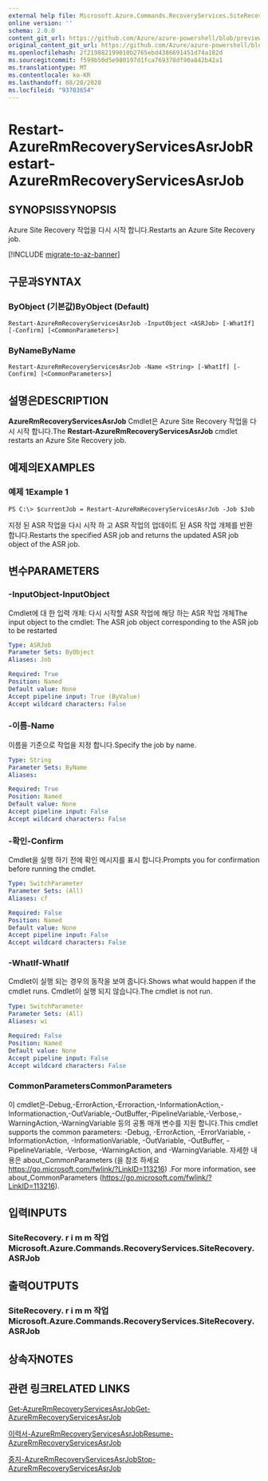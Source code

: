 ```yaml
---
external help file: Microsoft.Azure.Commands.RecoveryServices.SiteRecovery.dll-Help.xml
online version: ''
schema: 2.0.0
content_git_url: https://github.com/Azure/azure-powershell/blob/preview/src/ResourceManager/RecoveryServices.SiteRecovery/Commands.RecoveryServices.SiteRecovery/help/Restart-AzureRmRecoveryServicesAsrJob.md
original_content_git_url: https://github.com/Azure/azure-powershell/blob/preview/src/ResourceManager/RecoveryServices.SiteRecovery/Commands.RecoveryServices.SiteRecovery/help/Restart-AzureRmRecoveryServicesAsrJob.md
ms.openlocfilehash: 2f219882199010b2765ebd4386691451d74a182d
ms.sourcegitcommit: f599b50d5e980197d1fca769378df90a842b42a1
ms.translationtype: MT
ms.contentlocale: ko-KR
ms.lasthandoff: 08/20/2020
ms.locfileid: "93703654"
---
```

# <span data-ttu-id="1a00e-101">Restart-AzureRmRecoveryServicesAsrJob</span><span class="sxs-lookup"><span data-stu-id="1a00e-101">Restart-AzureRmRecoveryServicesAsrJob</span></span>

## <span data-ttu-id="1a00e-102">SYNOPSIS</span><span class="sxs-lookup"><span data-stu-id="1a00e-102">SYNOPSIS</span></span>
<span data-ttu-id="1a00e-103">Azure Site Recovery 작업을 다시 시작 합니다.</span><span class="sxs-lookup"><span data-stu-id="1a00e-103">Restarts an Azure Site Recovery job.</span></span>

[!INCLUDE [migrate-to-az-banner](../../includes/migrate-to-az-banner.md)]

## <span data-ttu-id="1a00e-104">구문과</span><span class="sxs-lookup"><span data-stu-id="1a00e-104">SYNTAX</span></span>

### <span data-ttu-id="1a00e-105">ByObject (기본값)</span><span class="sxs-lookup"><span data-stu-id="1a00e-105">ByObject (Default)</span></span>
```
Restart-AzureRmRecoveryServicesAsrJob -InputObject <ASRJob> [-WhatIf] [-Confirm] [<CommonParameters>]
```

### <span data-ttu-id="1a00e-106">ByName</span><span class="sxs-lookup"><span data-stu-id="1a00e-106">ByName</span></span>
```
Restart-AzureRmRecoveryServicesAsrJob -Name <String> [-WhatIf] [-Confirm] [<CommonParameters>]
```

## <span data-ttu-id="1a00e-107">설명은</span><span class="sxs-lookup"><span data-stu-id="1a00e-107">DESCRIPTION</span></span>
<span data-ttu-id="1a00e-108">**AzureRmRecoveryServicesAsrJob** Cmdlet은 Azure Site Recovery 작업을 다시 시작 합니다.</span><span class="sxs-lookup"><span data-stu-id="1a00e-108">The **Restart-AzureRmRecoveryServicesAsrJob** cmdlet restarts an Azure Site Recovery job.</span></span>

## <span data-ttu-id="1a00e-109">예제의</span><span class="sxs-lookup"><span data-stu-id="1a00e-109">EXAMPLES</span></span>

### <span data-ttu-id="1a00e-110">예제 1</span><span class="sxs-lookup"><span data-stu-id="1a00e-110">Example 1</span></span>
```
PS C:\> $currentJob = Restart-AzureRmRecoveryServicesAsrJob -Job $Job
```

<span data-ttu-id="1a00e-111">지정 된 ASR 작업을 다시 시작 하 고 ASR 작업의 업데이트 된 ASR 작업 개체를 반환 합니다.</span><span class="sxs-lookup"><span data-stu-id="1a00e-111">Restarts the specified ASR job and returns the updated ASR job object of the ASR job.</span></span>

## <span data-ttu-id="1a00e-112">변수</span><span class="sxs-lookup"><span data-stu-id="1a00e-112">PARAMETERS</span></span>

### <span data-ttu-id="1a00e-113">-InputObject</span><span class="sxs-lookup"><span data-stu-id="1a00e-113">-InputObject</span></span>
<span data-ttu-id="1a00e-114">Cmdlet에 대 한 입력 개체: 다시 시작할 ASR 작업에 해당 하는 ASR 작업 개체</span><span class="sxs-lookup"><span data-stu-id="1a00e-114">The input object to the cmdlet: The ASR job object corresponding to the ASR job to be restarted</span></span>
```yaml
Type: ASRJob
Parameter Sets: ByObject
Aliases: Job

Required: True
Position: Named
Default value: None
Accept pipeline input: True (ByValue)
Accept wildcard characters: False
```

### <span data-ttu-id="1a00e-115">-이름</span><span class="sxs-lookup"><span data-stu-id="1a00e-115">-Name</span></span>
<span data-ttu-id="1a00e-116">이름을 기준으로 작업을 지정 합니다.</span><span class="sxs-lookup"><span data-stu-id="1a00e-116">Specify the job by name.</span></span>

```yaml
Type: String
Parameter Sets: ByName
Aliases: 

Required: True
Position: Named
Default value: None
Accept pipeline input: False
Accept wildcard characters: False
```

### <span data-ttu-id="1a00e-117">-확인</span><span class="sxs-lookup"><span data-stu-id="1a00e-117">-Confirm</span></span>
<span data-ttu-id="1a00e-118">Cmdlet을 실행 하기 전에 확인 메시지를 표시 합니다.</span><span class="sxs-lookup"><span data-stu-id="1a00e-118">Prompts you for confirmation before running the cmdlet.</span></span>

```yaml
Type: SwitchParameter
Parameter Sets: (All)
Aliases: cf

Required: False
Position: Named
Default value: None
Accept pipeline input: False
Accept wildcard characters: False
```

### <span data-ttu-id="1a00e-119">-WhatIf</span><span class="sxs-lookup"><span data-stu-id="1a00e-119">-WhatIf</span></span>
<span data-ttu-id="1a00e-120">Cmdlet이 실행 되는 경우의 동작을 보여 줍니다.</span><span class="sxs-lookup"><span data-stu-id="1a00e-120">Shows what would happen if the cmdlet runs.</span></span> <span data-ttu-id="1a00e-121">Cmdlet이 실행 되지 않습니다.</span><span class="sxs-lookup"><span data-stu-id="1a00e-121">The cmdlet is not run.</span></span>

```yaml
Type: SwitchParameter
Parameter Sets: (All)
Aliases: wi

Required: False
Position: Named
Default value: None
Accept pipeline input: False
Accept wildcard characters: False
```

### <span data-ttu-id="1a00e-122">CommonParameters</span><span class="sxs-lookup"><span data-stu-id="1a00e-122">CommonParameters</span></span>
<span data-ttu-id="1a00e-123">이 cmdlet은-Debug,-ErrorAction,-Erroraction,-InformationAction,-Informationaction,-OutVariable,-OutBuffer,-PipelineVariable,-Verbose,-WarningAction,-WarningVariable 등의 공통 매개 변수를 지원 합니다.</span><span class="sxs-lookup"><span data-stu-id="1a00e-123">This cmdlet supports the common parameters: -Debug, -ErrorAction, -ErrorVariable, -InformationAction, -InformationVariable, -OutVariable, -OutBuffer, -PipelineVariable, -Verbose, -WarningAction, and -WarningVariable.</span></span> <span data-ttu-id="1a00e-124">자세한 내용은 about_CommonParameters (을 참조 하세요 https://go.microsoft.com/fwlink/?LinkID=113216) .</span><span class="sxs-lookup"><span data-stu-id="1a00e-124">For more information, see about_CommonParameters (https://go.microsoft.com/fwlink/?LinkID=113216).</span></span>

## <span data-ttu-id="1a00e-125">입력</span><span class="sxs-lookup"><span data-stu-id="1a00e-125">INPUTS</span></span>

### <span data-ttu-id="1a00e-126">SiteRecovery. r i m m 작업</span><span class="sxs-lookup"><span data-stu-id="1a00e-126">Microsoft.Azure.Commands.RecoveryServices.SiteRecovery.ASRJob</span></span>

## <span data-ttu-id="1a00e-127">출력</span><span class="sxs-lookup"><span data-stu-id="1a00e-127">OUTPUTS</span></span>

### <span data-ttu-id="1a00e-128">SiteRecovery. r i m m 작업</span><span class="sxs-lookup"><span data-stu-id="1a00e-128">Microsoft.Azure.Commands.RecoveryServices.SiteRecovery.ASRJob</span></span>

## <span data-ttu-id="1a00e-129">상속자</span><span class="sxs-lookup"><span data-stu-id="1a00e-129">NOTES</span></span>

## <span data-ttu-id="1a00e-130">관련 링크</span><span class="sxs-lookup"><span data-stu-id="1a00e-130">RELATED LINKS</span></span>

[<span data-ttu-id="1a00e-131">Get-AzureRmRecoveryServicesAsrJob</span><span class="sxs-lookup"><span data-stu-id="1a00e-131">Get-AzureRmRecoveryServicesAsrJob</span></span>](./Get-AzureRmRecoveryServicesAsrJob.md)

[<span data-ttu-id="1a00e-132">이력서-AzureRmRecoveryServicesAsrJob</span><span class="sxs-lookup"><span data-stu-id="1a00e-132">Resume-AzureRmRecoveryServicesAsrJob</span></span>](./Resume-AzureRmRecoveryServicesAsrJob.md)

[<span data-ttu-id="1a00e-133">중지-AzureRmRecoveryServicesAsrJob</span><span class="sxs-lookup"><span data-stu-id="1a00e-133">Stop-AzureRmRecoveryServicesAsrJob</span></span>](./Stop-AzureRmRecoveryServicesAsrJob.md)

